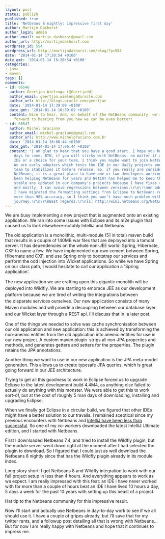 ```yaml
---
layout: post
status: publish
published: true
title: 'Netbeans 8 nightly: impressive first day'
author: Martijn Dashorst
author_login: admin
author_email: martijn.dashorst@gmail.com
author_url: http://martijndashorst.com
wordpress_id: 554
wordpress_url: http://martijndashorst.com/blog/?p=554
date: '2014-01-14 17:20:54 +0100'
date_gmt: '2014-01-14 16:20:54 +0100'
categories:
- java
- maven
tags: []
comments:
- id: 66546
  author: Geertjan Wielenga (@GeertjanW)
  author_email: geertjan.wielenga@oracle.com
  author_url: http://blogs.oracle.com/geertjan
  date: '2014-01-14 17:39:09 +0100'
  date_gmt: '2014-01-14 16:39:09 +0100'
  content: Nice to hear. And, on behalf of the NetBeans community, we're really looking
    forward to hearing from you how we can be even better!
- id: 66547
  author: Michel Graciano
  author_email: michel.graciano@gmail.com
  author_url: http://www.michelgraciano.com.br
  date: '2014-01-14 18:06:44 +0100'
  date_gmt: '2014-01-14 17:06:44 +0100'
  content: "I am glad to hear that you have a good start. I hope you have more pleasant
    days to come. BTW, if you will sticky with NetBeans, no matter if as the only
    IDE or a choice for your team, I think you maybe want to join NetCAT team [1].
    We are early adopters which tests the IDE in our daily projects and help the NB
    team to stabilizes it before release. So, if you really are considering to use
    NetBeans, it is a great place to have one or two developers working on. I have
    been helping NetBeans for years and NetCAT has helped me to keep the IDE always
    stable ans updated in our company's projects because I have fixes really quickly
    and mostly, I can avoid regressions between versions.\r\n\r\nAn additional comment:
    I have migrated the formatting settings from Eclipse to NetBeans recently with
    more than 90% accuracy, so I think you won't have much problem with that in your
    journey.\r\n\r\nBest regards.\r\n[1] http://wiki.netbeans.org/NetCAT"
---
```

<p>We are busy implementing a new project that is augmented onto an existing application. We ran into some issues with Eclipse and its m2e plugin that caused us to look elsewhere–notably IntelliJ and Netbeans.</p>
<p>The old application is a monolithic, multi-module (51 in total) maven build that results in a couple of 140MB war files that are deployed into a tomcat server. It has dependencies on the whole non-JEE world: Spring, Hibernate, CXF to name a few. We have implemented our own cement between Spring, Hibernate and CXF, and use Spring only to bootstrap our services and perform the odd injection into Wicket applications. So while we have Spring on our class path, I would hesitate to call our application a 'Spring application'.</p>
<p><span style="line-height: 1.5;">The new application we are crafting </span>upon<span style="line-height: 1.5;"> this gigantic monolith will be deployed into Wildfly. We are starting to embrace JEE as our development platform because we are tired of writing the integrations between the </span>disparate<span style="line-height: 1.5;"> services ourselves. Our new application consists of many Maven modules and will provide a decoupling between our database layer and our Wicket layer through a REST api. I'll discuss that in  a later post.</span></p>
<p>One of the things we needed to solve was cache synchronisation between our old application and new application: this is achieved by transforming the non-anemic entities from the old application into anemic entities for use in our new project. A custom maven plugin  strips all non-JPA properties and methods, and generates getters and setters for the properties. The plugin retains the JPA annotations.</p>
<p>Another thing we want to use in our new application is the JPA meta-model generation. This allows us to create typesafe JPA queries, which is great going forward in our JEE architecture.</p>
<p>Trying to get all this goodness to work in Eclipse forced us to upgrade Eclipse to the latest development build 4.4M4, as anything else failed to actually do anything with this monster. We were able to get this to work sort-of, but at the cost of roughly 5 man days of downloading, installing and upgrading Eclipse.</p>
<p>When we finally got Eclipse in a circular build, we figured that other IDEs might have a better solution to our travails. I remained sceptical since my previous encounters with Netbeans and <a title="Why I don’t consider IntelliJ IDEA to be the best Java IDE" href="http://martijndashorst.com/blog/2013/11/04/intellij-not-the-best-for-me/">IntelliJ have been less than successful</a>. So one of my co-workers downloaded the latest IntelliJ Ultimate edition, and I started with Netbeans.</p>
<p>First I downloaded Netbeans 7.4, and tried to install the Wildfly plugin, but the module server went down right at the moment after I had selected the plugin to download. So I figured that I could just as well download the Netbeans 8 nightly since that has the Wildfly plugin already in its module index.</p>
<p>Long story short: I got Netbeans 8 and Wildfly integration to work with our full project setup in less than 4 hours. And everything appears to work as we expect. I am really impressed with this feat: an IDE I have never worked with for more than a couple of hours beat an IDE I have lived 10 hours a day, 5 days a week for the past 10 years with setting up this beast of a project.</p>
<p>Hat tip to the Netbeans community for this impressive result.</p>
<p>Now I'll start and actually use Netbeans in day-to-day work to see if we all should use it. I have a couple of gripes already, but I'll save that for my twitter rants, and a followup post detailing all that is wrong with Netbeans... But for now I am really happy with Netbeans and hope that it continues to impress me.</p>
